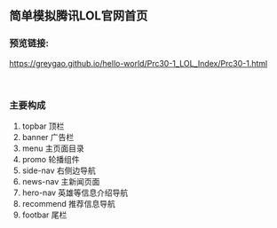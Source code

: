 ## 简单模拟腾讯LOL官网首页

### 预览链接:

https://greygao.github.io/hello-world/Prc30-1_LOL_Index/Prc30-1.html
  
&nbsp; 

### 主要构成
1. topbar 顶栏
2. banner 广告栏
3. menu 主页面目录
4. promo 轮播组件
5. side-nav 右侧边导航
6. news-nav 主新闻页面
7. hero-nav 英雄等信息介绍导航
8. recommend 推荐信息导航
9. footbar 尾栏